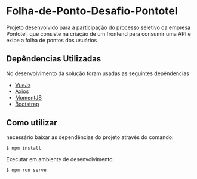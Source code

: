 # Folha-de-Ponto-Desafio-Pontotel
Projeto desenvolvido para a participação do processo seletivo da empresa Pontotel, que consiste na criação de um frontend para consumir uma API e exibe a folha de pontos dos usuários

## Depêndencias Utilizadas
No desenvolvimento da solução foram usadas as seguintes depêndencias
- [VueJs](https://vuejs.org/)
- [Axios](https://github.com/axios/axios)
- [MomentJS](https://momentjs.com/docs/)
- [Bootstrap](https://getbootstrap.com/)

## Como utilizar

necessário baixar as dependências do projeto através do comando:

```bash
$ npm install
```

Executar em ambiente de desenvolvimento:

```bash
$ npm run serve
```

